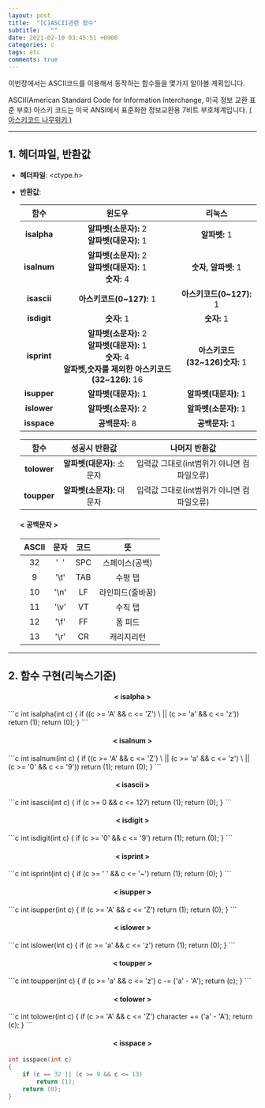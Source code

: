 ```yaml
---
layout: post
title:  "[C]ASCII관련 함수"
subtitle:   ""
date: 2021-02-10 03:45:51 +0900
categories: c
tags: etc
comments: true
---
```


이번장에서는 ASCII코드를 이용해서 동작하는 함수들을 몇가지 알아볼 계획입니다.<br />

ASCII(American Standard Code for Information Interchange, 미국 정보 교환 표준 부호)
아스키 코드는 미국 ANSI에서 표준화한 정보교환용 7비트 부호체계입니다.
[( 아스키코드 나무위키 )](https://namu.wiki/w/%EC%95%84%EC%8A%A4%ED%82%A4%20%EC%BD%94%EB%93%9C)

* * *

<h2>1. 헤더파일, 반환값</h2>

* **헤더파일**: \<ctype.h\>

* **반환값**:

    |함수|윈도우|리눅스|
    |:--:|:--:|:--:|
    |**isalpha**|**알파벳(소문자):** 2<br />**알파벳(대문자):** 1|**알파벳:** 1|
    |**isalnum**|**알파벳(소문자):** 2<br />**알파벳(대문자):** 1<br />**숫자:** 4|**숫자, 알파벳:** 1|
    |**isascii**|**아스키코드(0~127):** 1|**아스키코드(0~127):** 1|
    |**isdigit**|**숫자:** 1|**숫자:** 1|
    |**isprint**|**알파벳(소문자):** 2<br />**알파벳(대문자):** 1<br />**숫자:** 4<br />**알파벳,숫자를 제외한 아스키코드(32~126):** 16|**아스키코드(32~126)숫자:** 1|
    |**isupper**|**알파벳(대문자):** 1|**알파벳(대문자):** 1|
    |**islower**|**알파벳(소문자):** 2|**알파벳(소문자):** 1|
    |**isspace**|**공백문자:** 8|**공백문자:** 1|

    |함수|성공시 반환값|나머지 반환값|
    |:--:|:--:|:--:|
    |**tolower**|**알파벳(대문자):** 소문자|입력값 그대로(int범위가 아니면 컴파일오류)|
    |**toupper**|**알파벳(소문자):** 대문자|입력값 그대로(int범위가 아니면 컴파일오류)|

    <h4 align="left">&#60; 공백문자 &#62;</h4>

    |ASCII|문자|코드|뜻|
    |:--:|:--:|:--:|:--:|
    |32|'&nbsp;&nbsp;'|SPC|스페이스(공백)|
    |9|'\t'|TAB|수평 탭|
    |10|'\n'|LF|라인피드(줄바꿈)|
    |11|'\v'|VT|수직 탭|
    |12|'\f'|FF|폼 피드|
    |13|'\r'|CR|캐리지리턴|

* * *
<h2>2. 함수 구현(리눅스기준)</h2>
<h4 align="middle">&#60; isalpha &#62;</h4>
```c
int isalpha(int c)
{
	if ((c >= 'A' && c <= 'Z') \
		|| (c >= 'a' && c <= 'z'))
		return (1);
	return (0);
}
```
<h4 align="middle">&#60; isalnum &#62;</h4>
```c
int isalnum(int c)
{
	if ((c >= 'A' && c <= 'Z') \
		|| (c >= 'a' && c <= 'z') \
		|| (c >= '0' && c <= '9'))
		return (1);
	return (0);
}
```
<h4 align="middle">&#60; isascii &#62;</h4>
```c
int	isascii(int c)
{
	if (c >= 0 && c <= 127)
		return (1);
	return (0);
}
```
<h4 align="middle">&#60; isdigit &#62;</h4>
```c
int	isdigit(int c)
{
	if (c >= '0' && c <= '9')
		return (1);
	return (0);
}
```
<h4 align="middle">&#60; isprint &#62;</h4>
```c
int isprint(int c)
{
	if (c >= ' ' && c <= '~')
		return (1);
	return (0);
}
```
<h4 align="middle">&#60; isupper &#62;</h4>
```c
int	isupper(int c)
{
	if (c >= 'A' && c <= 'Z')
		return (1);
	return (0);
}
```
<h4 align="middle">&#60; islower &#62;</h4>
```c
int	islower(int c)
{
	if (c >= 'a' && c <= 'z')
		return (1);
	return (0);
}
```
<h4 align="middle">&#60; toupper &#62;</h4>
```c
int toupper(int c)
{
	if (c >= 'a' && c <= 'z')
		c -= ('a' - 'A');
	return (c);
}
```
<h4 align="middle">&#60; tolower &#62;</h4>
```c
int tolower(int c)
{
	if (c >= 'A' && c <= 'Z')
		character += ('a' - 'A');
	return (c);
}
```
<h4 align="middle">&#60; isspace &#62;</h4>

```c
int isspace(int c)
{
    if (c == 32 || (c >= 9 && c <= 13)
        return (1);
    return (0);
}
```